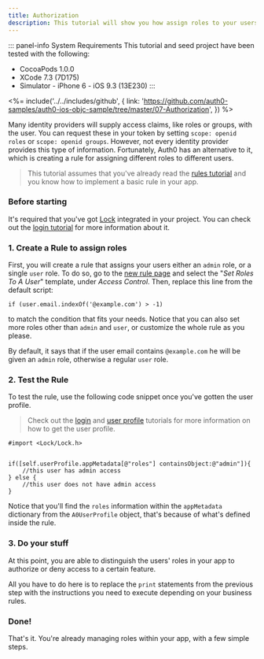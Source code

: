 ```yaml
---
title: Authorization
description: This tutorial will show you how assign roles to your users, and use those claims to authorize or deny a user to perform certain actions in the app.
---
```


::: panel-info System Requirements
This tutorial and seed project have been tested with the following:

* CocoaPods 1.0.0
* XCode 7.3 (7D175)
* Simulator - iPhone 6 - iOS 9.3 (13E230)
  :::

<%= include('../../includes/github', { link: 'https://github.com/auth0-samples/auth0-ios-objc-sample/tree/master/07-Authorization', }) %>

Many identity providers will supply access claims, like roles or groups, with the user. You can request these in your token by setting `scope: openid roles` or `scope: openid groups`. However, not every identity provider provides this type of information. Fortunately, Auth0 has an alternative to it, which is creating a rule for assigning different roles to different users.

> This tutorial assumes that you've already read the [rules tutorial](06-rules.md) and you know how to implement a basic rule in your app.

### Before starting

It's required that you've got [Lock](https://github.com/auth0/Lock.iOS-OSX) integrated in your project. You can check out the [login tutorial](01-login.md) for more information about it.

### 1. Create a Rule to assign roles

First, you will create a rule that assigns your users either an `admin` role, or a single `user` role. To do so, go to the [new rule page](${uiURL}/#/rules/new) and select the "*Set Roles To A User*" template, under *Access Control*. Then, replace this line from the default script:

``` 
if (user.email.indexOf('@example.com') > -1)
```

to match the condition that fits your needs. Notice that you can also set more roles other than `admin` and `user`, or customize the whole rule as you please.

By default, it says that if the user email contains `@example.com` he will be given an `admin` role, otherwise a regular `user` role.

### 2. Test the Rule

To test the rule, use the following code snippet once you've gotten the user profile.

> Check out the [login](01-login.md) and [user profile](04-user-profile.md) tutorials for more information on how to get the user profile.

```objc
#import <Lock/Lock.h>
```

```objc

if([self.userProfile.appMetadata[@"roles"] containsObject:@"admin"]){
    //this user has admin access
} else {
    //this user does not have admin access
}
```

Notice that you'll find the `roles` information within the `appMetadata` dictionary from the `A0UserProfile` object, that's because of what's defined inside the rule.

### 3. Do your stuff

At this point, you are able to distinguish the users' roles in your app to authorize or deny access to a certain feature.

All you have to do here is to replace the `print` statements from the previous step with the instructions you need to execute depending on your business rules.

### Done!

That's it. You're already managing roles within your app, with a few simple steps.